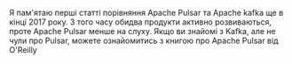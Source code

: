 Я пам'ятаю перші статті порівняння Apache Pulsar та Apache kafka ще в кінці 2017 року. З того часу обидва продукти активно розвиваються, проте Apache Pulsar менше на слуху. Якщо ви знайомі з Kafka, але не чули про Pulsar, можете ознайомитись з книгою про Apache Pulsar від O'Reilly